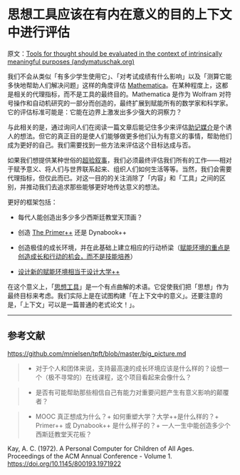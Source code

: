 # 思想工具应该在有内在意义的目的上下文中进行评估

原文：[Tools for thought should be evaluated in the context of intrinsically meaningful purposes (andymatuschak.org)](https://notes.andymatuschak.org/z494jinM6aNqjzLuVenhH3tkgMWuDgzby3odm)

我们不会从类似「有多少学生使用它」、「对考试成绩有什么影响」以及「测算它能多快地帮助人们解决问题」这样的角度评估 [Mathematica](https://notes.andymatuschak.org/zihU6LodtWSUP6dGPDQmM4UqCp4sAXSvJAb)。在某种程度上，这都是相关的代理指标，而不是工具的最终目的。Mathematica 是作为 Wolfram 对符号操作和自动机研究的一部分而创造的，最终扩展到赋能所有的数学家和科学家。它的评估标准可能是：它能在边界上激发出多少强大的洞察力？

与此相关的是，通过询问人们在阅读一篇文章后能记住多少来评估[助记媒介](https://notes.andymatuschak.org/z4rRX3qwSSJRsEkdXKwH2shamgHNeRthrMLiF)是个诱人的想法。但它的真正目的是使人们能够做更多他们认为有意义的事情，帮助他们成为更好的自己。我们需要找到一些方法来评估这个目标达成与否。

如果我们想提供某种世俗的[超验叙事](https://notes.andymatuschak.org/z415U4CPdKAcFCNtkAFmKPw3DVAhrAPqPqwPB)，我们必须最终评估我们所有的工作——相对于赋予意义、将人们与世界联系起来、组织人们如何生活等等。当然，我们会需要代理指标，但仅此而已。对这一目的的关注消除了「内容」和「工具」之间的区别，并推动我们去追求那些能够更好地传达意义的想法。

更好的框架包括：

- 每代人能创造出多少多少西斯廷教堂天顶画？

- 创造 [The Primer++](https://notes.andymatuschak.org/z2LSeViHDq9uQaPzrQvUgqsotZTKRgBZMm24) 还是 Dynabook++

- 创造极佳的成长环境，并在此基础上建立相应的行动桥梁（[赋能环境的重点是创造成长和行动的机会，而不是技能培养](https://notes.andymatuschak.org/z5th5bWm6VhB6PPbYB97gUKMdnaZe5atntRza)）

- [设计新的赋能环境相当于设计大学++](https://notes.andymatuschak.org/z7VvaRXqJ9ftH18TPKpySuRiEkLj9N9MFLQAW)

在这个意义上，「[思想工具](https://notes.andymatuschak.org/z5YhNc8HVKxjg9a3h3SeCyKqnNDFgiY6WGrM)」是一个有点曲解的术语。它促使我们把「思想」作为最终目标来考虑。我们实际上是在试图构建「在上下文中的意义」。还要注意的是，「上下文」可以是一篇普通的老式论文！」。

------

## 参考文献

https://github.com/mnielsen/tpft/blob/master/big_picture.md

> - 对于个人和团体来说，支持最高速的成长环境应该是什么样的？设想一个（极不寻常的）在线课程，这个项目看起来会像什么？

> - 是否有可能帮助那些相信自己有能力对重要问题产生有意义影响的颠覆者？

> - MOOC 真正想成为什么？+ 如何重塑大学？大学++是什么样的？+ Primer++ 或 Dynabook++ 是什么样子的？+ 一人一生中能创造多少个西斯廷教堂天花板？

Kay, A. C. (1972). A Personal Computer for Children of All Ages. Proceedings of the ACM Annual Conference - Volume 1. https://doi.org/10.1145/800193.1971922